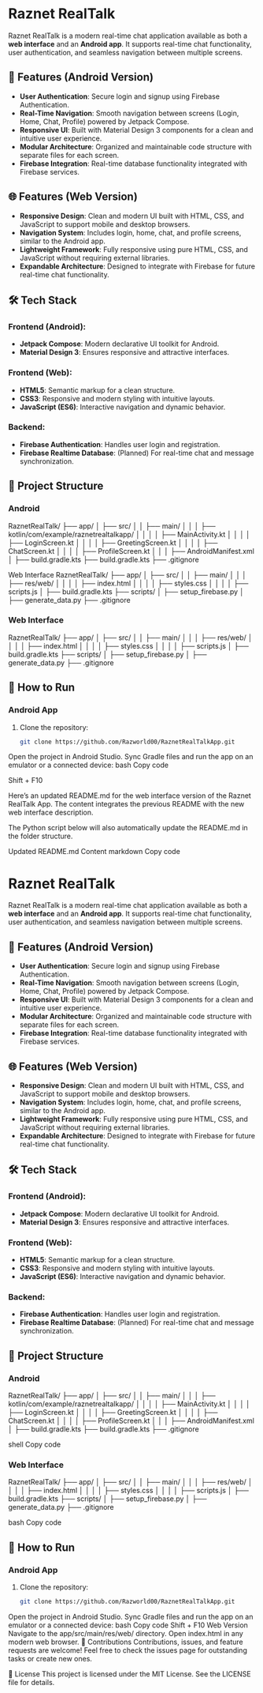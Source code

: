 # Raznet RealTalk

Raznet RealTalk is a modern real-time chat application available as both a **web interface** and an **Android app**. It supports real-time chat functionality, user authentication, and seamless navigation between multiple screens.

## 📱 Features (Android Version)
- **User Authentication**: Secure login and signup using Firebase Authentication.
- **Real-Time Navigation**: Smooth navigation between screens (Login, Home, Chat, Profile) powered by Jetpack Compose.
- **Responsive UI**: Built with Material Design 3 components for a clean and intuitive user experience.
- **Modular Architecture**: Organized and maintainable code structure with separate files for each screen.
- **Firebase Integration**: Real-time database functionality integrated with Firebase services.

## 🌐 Features (Web Version)
- **Responsive Design**: Clean and modern UI built with HTML, CSS, and JavaScript to support mobile and desktop browsers.
- **Navigation System**: Includes login, home, chat, and profile screens, similar to the Android app.
- **Lightweight Framework**: Fully responsive using pure HTML, CSS, and JavaScript without requiring external libraries.
- **Expandable Architecture**: Designed to integrate with Firebase for future real-time chat functionality.

## 🛠️ Tech Stack
### Frontend (Android):
- **Jetpack Compose**: Modern declarative UI toolkit for Android.
- **Material Design 3**: Ensures responsive and attractive interfaces.

### Frontend (Web):
- **HTML5**: Semantic markup for a clean structure.
- **CSS3**: Responsive and modern styling with intuitive layouts.
- **JavaScript (ES6)**: Interactive navigation and dynamic behavior.

### Backend:
- **Firebase Authentication**: Handles user login and registration.
- **Firebase Realtime Database**: (Planned) For real-time chat and message synchronization.

## 📂 Project Structure

### Android

RaznetRealTalk/ ├── app/ │ ├── src/ │ │ ├── main/ │ │ │ ├── kotlin/com/example/raznetrealtalkapp/ │ │ │ │ ├── MainActivity.kt │ │ │ │ ├── LoginScreen.kt │ │ │ │ ├── GreetingScreen.kt │ │ │ │ ├── ChatScreen.kt │ │ │ │ ├── ProfileScreen.kt │ │ │ ├── AndroidManifest.xml │ ├── build.gradle.kts ├── build.gradle.kts ├── .gitignore

Web Interface
RaznetRealTalk/ ├── app/ │ ├── src/ │ │ ├── main/ │ │ │ ├── res/web/ │ │ │ │ ├── index.html │ │ │ │ ├── styles.css │ │ │ │ ├── scripts.js │ ├── build.gradle.kts ├── scripts/ │ ├── setup_firebase.py │ ├── generate_data.py ├── .gitignore
### Web Interface

RaznetRealTalk/ ├── app/ │ ├── src/ │ │ ├── main/ │ │ │ ├── res/web/ │ │ │ │ ├── index.html │ │ │ │ ├── styles.css │ │ │ │ ├── scripts.js │ ├── build.gradle.kts ├── scripts/ │ ├── setup_firebase.py │ ├── generate_data.py ├── .gitignore


## 🚀 How to Run

### Android App
1. Clone the repository:
   ```bash
   git clone https://github.com/Razworld00/RaznetRealTalkApp.git

Open the project in Android Studio.
Sync Gradle files and run the app on an emulator or a connected device:
bash
Copy code

Shift + F10



Here’s an updated README.md for the web interface version of the Raznet RealTalk App. The content integrates the previous README with the new web interface description.

The Python script below will also automatically update the README.md in the folder structure.

Updated README.md Content
markdown
Copy code
# Raznet RealTalk

Raznet RealTalk is a modern real-time chat application available as both a **web interface** and an **Android app**. It supports real-time chat functionality, user authentication, and seamless navigation between multiple screens.

## 📱 Features (Android Version)
- **User Authentication**: Secure login and signup using Firebase Authentication.
- **Real-Time Navigation**: Smooth navigation between screens (Login, Home, Chat, Profile) powered by Jetpack Compose.
- **Responsive UI**: Built with Material Design 3 components for a clean and intuitive user experience.
- **Modular Architecture**: Organized and maintainable code structure with separate files for each screen.
- **Firebase Integration**: Real-time database functionality integrated with Firebase services.

## 🌐 Features (Web Version)
- **Responsive Design**: Clean and modern UI built with HTML, CSS, and JavaScript to support mobile and desktop browsers.
- **Navigation System**: Includes login, home, chat, and profile screens, similar to the Android app.
- **Lightweight Framework**: Fully responsive using pure HTML, CSS, and JavaScript without requiring external libraries.
- **Expandable Architecture**: Designed to integrate with Firebase for future real-time chat functionality.

## 🛠️ Tech Stack
### Frontend (Android):
- **Jetpack Compose**: Modern declarative UI toolkit for Android.
- **Material Design 3**: Ensures responsive and attractive interfaces.

### Frontend (Web):
- **HTML5**: Semantic markup for a clean structure.
- **CSS3**: Responsive and modern styling with intuitive layouts.
- **JavaScript (ES6)**: Interactive navigation and dynamic behavior.

### Backend:
- **Firebase Authentication**: Handles user login and registration.
- **Firebase Realtime Database**: (Planned) For real-time chat and message synchronization.

## 📂 Project Structure

### Android
RaznetRealTalk/ ├── app/ │ ├── src/ │ │ ├── main/ │ │ │ ├── kotlin/com/example/raznetrealtalkapp/ │ │ │ │ ├── MainActivity.kt │ │ │ │ ├── LoginScreen.kt │ │ │ │ ├── GreetingScreen.kt │ │ │ │ ├── ChatScreen.kt │ │ │ │ ├── ProfileScreen.kt │ │ │ ├── AndroidManifest.xml │ ├── build.gradle.kts ├── build.gradle.kts ├── .gitignore

shell
Copy code

### Web Interface
RaznetRealTalk/ ├── app/ │ ├── src/ │ │ ├── main/ │ │ │ ├── res/web/ │ │ │ │ ├── index.html │ │ │ │ ├── styles.css │ │ │ │ ├── scripts.js │ ├── build.gradle.kts ├── scripts/ │ ├── setup_firebase.py │ ├── generate_data.py ├── .gitignore

bash
Copy code

## 🚀 How to Run

### Android App
1. Clone the repository:
   ```bash
   git clone https://github.com/Razworld00/RaznetRealTalkApp.git
Open the project in Android Studio.
Sync Gradle files and run the app on an emulator or a connected device:
bash
Copy code
Shift + F10
Web Version
Navigate to the app/src/main/res/web/ directory.
Open index.html in any modern web browser.
🤝 Contributions
Contributions, issues, and feature requests are welcome! Feel free to check the issues page for outstanding tasks or create new ones.

📜 License
This project is licensed under the MIT License. See the LICENSE file for details.

